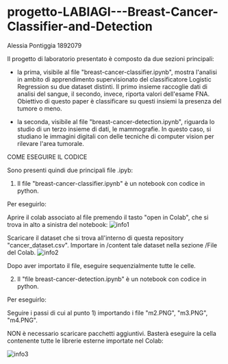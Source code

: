 # progetto-LABIAGI---Breast-Cancer-Classifier-and-Detection
Alessia Pontiggia 1892079

Il progetto di laboratorio presentato è composto da due sezioni principali:

- la prima, visibile al file "breast-cancer-classifier.ipynb", mostra l'analisi in ambito di apprendimento supervisionato del classificatore 
Logistic Regression su due dataset distinti. Il primo insieme raccoglie dati di analisi del sangue, il secondo, invece, riporta valori dell'esame FNA. Obiettivo di questo paper è classificare su questi insiemi la presenza del tumore o meno.

- la seconda, visibile al file "breast-cancer-detection.ipynb", riguarda lo studio di un terzo insieme di dati, le mammografie. In questo caso, si 
studiano le immagini digitali con delle tecniche di computer vision per rilevare l'area tumorale.

COME ESEGUIRE IL CODICE

Sono presenti quindi due principali file .ipyb:

1) Il file "breast-cancer-classifier.ipynb" è un notebook con codice in python. 

Per eseguirlo:

 Aprire il colab associato al file premendo il tasto "open in Colab", che si trova in alto a sinistra del notebook:
![info1](https://user-images.githubusercontent.com/102748217/179772944-a9597359-4a90-45c1-9db8-93b82c35f2b3.png)

   Scaricare il dataset che si trova all'interno di questa repository "cancer_dataset.csv".
   Importare in /content tale dataset nella sezione /File del Colab. 
   ![info2](https://user-images.githubusercontent.com/102748217/179774053-944ce987-eb4c-46b9-92bb-23eb2d012091.png)

   Dopo aver importato il file, eseguire sequenzialmente tutte le celle.
   

2) Il "file breast-cancer-detection.ipynb" è un notebook con codice in python. 

Per eseguirlo:

Seguire i passi di cui al punto 1) importando i file "m2.PNG", "m3.PNG", "m4.PNG".
    
NON è necessario scaricare pacchetti aggiuntivi. Basterà eseguire la cella contenente tutte le librerie esterne importate nel Colab:

![info3](https://user-images.githubusercontent.com/102748217/179776560-1be76dcf-2f54-4bf3-b8d5-152036d83e7e.PNG)


